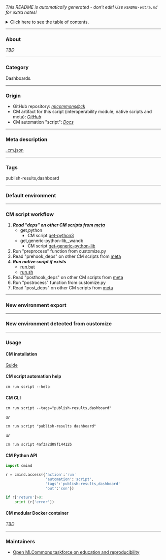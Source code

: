 *This README is automatically generated - don't edit! Use `README-extra.md` for extra notes!*

<details>
<summary>Click here to see the table of contents.</summary>

* [About](#about)
* [Category](#category)
* [Origin](#origin)
* [Meta description](#meta-description)
* [Tags](#tags)
* [Default environment](#default-environment)
* [CM script workflow](#cm-script-workflow)
* [New environment export](#new-environment-export)
* [New environment detected from customize](#new-environment-detected-from-customize)
* [Usage](#usage)
  * [ CM installation](#cm-installation)
  * [ CM script automation help](#cm-script-automation-help)
  * [ CM CLI](#cm-cli)
  * [ CM Python API](#cm-python-api)
  * [ CM modular Docker container](#cm-modular-docker-container)
* [Maintainers](#maintainers)

</details>

___
### About

*TBD*
___
### Category

Dashboards.
___
### Origin

* GitHub repository: *[mlcommons@ck](https://github.com/mlcommons/ck/tree/master/cm-mlops)*
* CM artifact for this script (interoperability module, native scripts and meta): *[GitHub](https://github.com/mlcommons/ck/tree/master/cm-mlops/script/publish-results-to-dashboard)*
* CM automation "script": *[Docs](https://github.com/octoml/ck/blob/master/docs/list_of_automations.md#script)*

___
### Meta description
[_cm.json](_cm.json)

___
### Tags
publish-results,dashboard

___
### Default environment

___
### CM script workflow

  1. ***Read "deps" on other CM scripts from [meta](https://github.com/mlcommons/ck/tree/master/cm-mlops/script/publish-results-to-dashboard/_cm.json)***
     * get,python
       - CM script [get-python3](https://github.com/mlcommons/ck/tree/master/cm-mlops/script/get-python3)
     * get,generic-python-lib,_wandb
       - CM script [get-generic-python-lib](https://github.com/mlcommons/ck/tree/master/cm-mlops/script/get-generic-python-lib)
  1. Run "preprocess" function from customize.py
  1. Read "prehook_deps" on other CM scripts from [meta](https://github.com/mlcommons/ck/tree/master/cm-mlops/script/publish-results-to-dashboard/_cm.json)
  1. ***Run native script if exists***
     * [run.bat](https://github.com/mlcommons/ck/tree/master/cm-mlops/script/publish-results-to-dashboard/run.bat)
     * [run.sh](https://github.com/mlcommons/ck/tree/master/cm-mlops/script/publish-results-to-dashboard/run.sh)
  1. Read "posthook_deps" on other CM scripts from [meta](https://github.com/mlcommons/ck/tree/master/cm-mlops/script/publish-results-to-dashboard/_cm.json)
  1. Run "postrocess" function from customize.py
  1. Read "post_deps" on other CM scripts from [meta](https://github.com/mlcommons/ck/tree/master/cm-mlops/script/publish-results-to-dashboard/_cm.json)
___
### New environment export

___
### New environment detected from customize

___
### Usage

#### CM installation
[Guide](https://github.com/mlcommons/ck/blob/master/docs/installation.md)

#### CM script automation help
```cm run script --help```

#### CM CLI
`cm run script --tags="publish-results,dashboard"`

*or*

`cm run script "publish-results dashboard"`

*or*

`cm run script 4af3a2d09f14412b`

#### CM Python API

```python
import cmind

r = cmind.access({'action':'run'
                  'automation':'script',
                  'tags':'publish-results,dashboard'
                  'out':'con'})

if r['return']>0:
    print (r['error'])
```

#### CM modular Docker container
*TBD*
___
### Maintainers

* [Open MLCommons taskforce on education and reproducibility](https://github.com/mlcommons/ck/blob/master/docs/mlperf-education-workgroup.md)